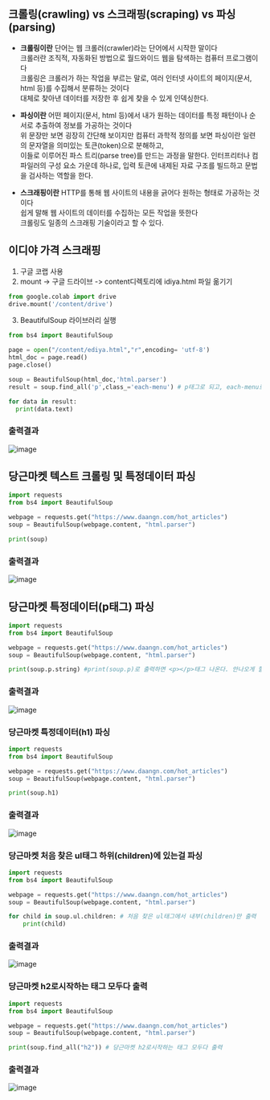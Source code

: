 ## 크롤링(crawling) vs 스크래핑(scraping) vs 파싱(parsing)

- **크롤링이란** 단어는 웹 크롤러(crawler)라는 단어에서 시작한 말이다</br>
크롤러란 조직적, 자동화된 방법으로 월드와이드 웹을 탐색하는 컴퓨터 프로그램이다</br>
크롤링은 크롤러가 하는 작업을 부르는 말로, 여러 인터넷 사이트의 페이지(문서, html 등)를 수집해서 분류하는 것이다</br>
대체로 찾아낸 데이터를 저장한 후 쉽게 찾을 수 있게 인덱싱한다.

- **파싱이란** 어떤 페이지(문서, html 등)에서 내가 원하는 데이터를 특정 패턴이나 순서로 추출하여 정보를 가공하는 것이다</br>
위 문장만 보면 굉장히 간단해 보이지만 컴퓨터 과학적 정의를 보면 파싱이란 일련의 문자열을 의미있는 토큰(token)으로 분해하고,</br>
이들로 이루어진 파스 트리(parse tree)를 만드는 과정을 말한다.
인터프리터나 컴파일러의 구성 요소 가운데 하나로, 입력 토큰에 내제된 자료 구조를 빌드하고 문법을 검사하는 역할을 한다.

- **스크래핑이란** HTTP를 통해 웹 사이트의 내용을 긁어다 원하는 형태로 가공하는 것이다</br>
쉽게 말해 웹 사이트의 데이터를 수집하는 모든 작업을 뜻한다</br>
크롤링도 일종의 스크래핑 기술이라고 할 수 있다.

## 이디야 가격 스크래핑
1. 구글 코랩 사용
2. mount -> 구글 드라이브 -> content디렉토리에 idiya.html 파일 옮기기
 
```py
from google.colab import drive
drive.mount('/content/drive')
```

3. BeautifulSoup 라이브러리 실행
 
```py
from bs4 import BeautifulSoup

page = open("/content/ediya.html","r",encoding= 'utf-8')
html_doc = page.read()
page.close()

soup = BeautifulSoup(html_doc,'html.parser')
result = soup.find_all('p',class_='each-menu') # p태그로 되고, each-menu로 되있는걸 뽑아와라(ediya.html에서)

for data in result:
  print(data.text)
```

### 출력결과
![image](https://user-images.githubusercontent.com/82345970/163772671-671fef87-09c0-4b78-990e-51af0f8ff191.png)

## 당근마켓 텍스트 크롤링 및 특정데이터 파싱
```py
import requests
from bs4 import BeautifulSoup

webpage = requests.get("https://www.daangn.com/hot_articles")
soup = BeautifulSoup(webpage.content, "html.parser")

print(soup)
```
### 출력결과
![image](https://user-images.githubusercontent.com/82345970/163773838-a75558c2-ea37-4115-ac6d-50370bcd411c.png)

## 당근마켓 특정데이터(p태그) 파싱
```py
import requests
from bs4 import BeautifulSoup

webpage = requests.get("https://www.daangn.com/hot_articles")
soup = BeautifulSoup(webpage.content, "html.parser")

print(soup.p.string) #print(soup.p)로 출력하면 <p></p>태그 나온다. 안나오게 할려면 string
```

### 출력결과
![image](https://user-images.githubusercontent.com/82345970/163773963-622c94ff-f7ee-4aa1-8383-921fc0753687.png)

### 당근마켓 특정데이터(h1) 파싱
```py
import requests
from bs4 import BeautifulSoup

webpage = requests.get("https://www.daangn.com/hot_articles")
soup = BeautifulSoup(webpage.content, "html.parser")

print(soup.h1)
```

### 출력결과
![image](https://user-images.githubusercontent.com/82345970/163775474-df4e0ad0-575c-46c9-93c4-497705b24d99.png)

### 당근마켓 처음 찾은 ul태그 하위(children)에 있는걸 파싱
```py
import requests
from bs4 import BeautifulSoup

webpage = requests.get("https://www.daangn.com/hot_articles")
soup = BeautifulSoup(webpage.content, "html.parser")

for child in soup.ul.children: # 처음 찾은 ul태그에서 내부(children)만 출력
    print(child)
```

### 출력결과
![image](https://user-images.githubusercontent.com/82345970/163776073-ec4a28b2-2c43-45f7-b101-ca087f35ace8.png)


### 당근마켓 h2로시작하는 태그 모두다 출력
```py
import requests
from bs4 import BeautifulSoup

webpage = requests.get("https://www.daangn.com/hot_articles")
soup = BeautifulSoup(webpage.content, "html.parser")

print(soup.find_all("h2")) # 당근마켓 h2로시작하는 태그 모두다 출력
```

### 출력결과
![image](https://user-images.githubusercontent.com/82345970/163776922-a1e85a3a-adcf-4381-91ec-6e013f04744b.png)
